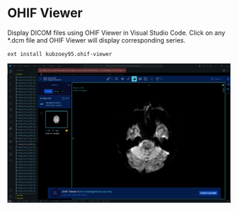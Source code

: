 <h1>OHIF Viewer</h1>
Display DICOM files using OHIF Viewer in Visual Studio Code.
Click on any *.dcm file and OHIF Viewer will display corresponding series.

```
ext install kubzoey95.ohif-viewer
```

![alt text](view.png)